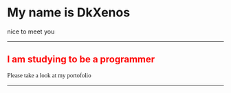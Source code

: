 <!DOCTYPE html>
<html>

  <body>
  <h1>My name is DkXenos</h1>
  <p>nice to meet you</p>
  <hr>
  <h2 style="color:red">I am studying to be a programmer</h2>
  <p style="font-family:Times New Roman"> Please take a look at my portofolio</p>
<hr>


</body>
</html>
